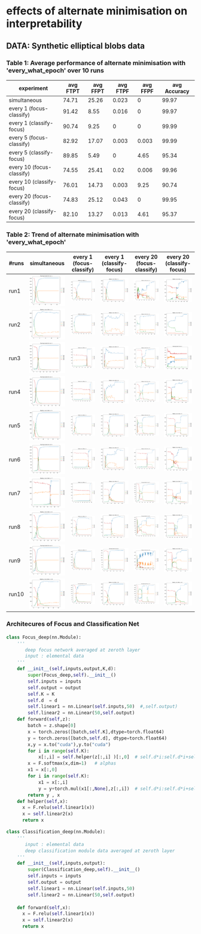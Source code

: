 # effects of alternate minimisation on interpretability

## DATA: Synthetic elliptical blobs data 

### Table 1: Average performance of alternate minimisation with 'every_what_epoch' over 10 runs

|experiment | avg FTPT | avg FFPT | avg FTPF | avg FFPF | avg Accuracy |
|----------------|----|-----|-----|-----|--------------|
| simultaneous             | 74.71 | 25.26 | 0.023 | 0     | 99.97 | 
| every 1 (focus-classify) | 91.42 | 8.55  | 0.016 | 0     | 99.97 | 
| every 1 (classify-focus) | 90.74 | 9.25  | 0     | 0     | 99.99 |   
| every 5 (focus-classify) | 82.92 | 17.07 | 0.003 | 0.003 | 99.99 | 
| every 5 (classify-focus) | 89.85 | 5.49  | 0     | 4.65  | 95.34 | 
| every 10 (focus-classify)| 74.55 | 25.41 | 0.02  | 0.006 | 99.96 | 
| every 10 (classify-focus)| 76.01 | 14.73 | 0.003 | 9.25  | 90.74 | 
| every 20 (focus-classify)| 74.83 | 25.12 | 0.043 | 0     | 99.95 |
| every 20 (classify-focus)| 82.10 | 13.27 | 0.013 | 4.61  | 95.37 |  

<!---| 100 | 76.92 / 16.93 | 90.16 / 9.83  | 99.1 / 0.9    | 87.67 / 12.32 |
| 200 | 86.78 / 7.00  | 86.45 / 7.32  | 97.56 / 2.44  | 99.97 / 0.026 |
| 300 | 99.76 / 0.226 | 90.14 / 3.87  | 99.96 / 0.04  | 99.98 / 0.013 |--->

### Table 2: Trend of alternate minimisation with 'every_what_epoch'

| #runs | simultaneous | every 1 (focus-classify) | every 1 (classify-focus) | every 20 (focus-classify) | every 20 (classify-focus)|
|-------|--------------|--------------------------|--------------------------|---------------------------|------------------|
| run1 | <img src=./simultaneous/run1.png width="150">  | <img src=./where_what/every1/run1.png width="150">  |<img src=./what_where/every1/run1.png width="150">  |<img src=./where_what/every20/run1.png width="150">  |<img src=./what_where/every20/run1.png width="150">  |
| run2 | <img src=./simultaneous/run2.png width="150">  | <img src=./where_what/every1/run2.png width="150">  |<img src=./what_where/every1/run2.png width="150">  |<img src=./where_what/every20/run2.png width="150">  |<img src=./what_where/every20/run2.png width="150">  | 
| run3 | <img src=./simultaneous/run3.png width="150">  | <img src=./where_what/every1/run3.png width="150">  |<img src=./what_where/every1/run3.png width="150">  |<img src=./where_what/every20/run3.png width="150">  |<img src=./what_where/every20/run3.png width="150">  | 
| run4 | <img src=./simultaneous/run4.png width="150">  | <img src=./where_what/every1/run4.png width="150">  |<img src=./what_where/every1/run4.png width="150">  |<img src=./where_what/every20/run4.png width="150">  |<img src=./what_where/every20/run4.png width="150">  | 
| run5 | <img src=./simultaneous/run5.png width="150">  | <img src=./where_what/every1/run5.png width="150">  |<img src=./what_where/every1/run5.png width="150">  |<img src=./where_what/every20/run5.png width="150">  |<img src=./what_where/every20/run5.png width="150">  |
| run6 | <img src=./simultaneous/run6.png width="150">  | <img src=./where_what/every1/run6.png width="150">  |<img src=./what_where/every1/run6.png width="150">  |<img src=./where_what/every20/run6.png width="150">  |<img src=./what_where/every20/run6.png width="150">  |
| run7 | <img src=./simultaneous/run7.png width="150">  | <img src=./where_what/every1/run7.png width="150">  |<img src=./what_where/every1/run7.png width="150">  |<img src=./where_what/every20/run7.png width="150">  |<img src=./what_where/every20/run7.png width="150">  |
| run8 | <img src=./simultaneous/run8.png width="150">  | <img src=./where_what/every1/run8.png width="150">  |<img src=./what_where/every1/run8.png width="150">  |<img src=./where_what/every20/run8.png width="150">  |<img src=./what_where/every20/run8.png width="150">  |
| run9 | <img src=./simultaneous/run9.png width="150">  | <img src=./where_what/every1/run9.png width="150">  |<img src=./what_where/every1/run9.png width="150">  |<img src=./where_what/every20/run9.png width="150">  |<img src=./what_where/every20/run9.png width="150">  |
| run10| <img src=./simultaneous/run10.png width="150"> | <img src=./where_what/every1/run10.png width="150"> |<img src=./what_where/every1/run10.png width="150"> |<img src=./where_what/every20/run10.png width="150"> |<img src=./what_where/every20/run10.png width="150"> |


### Architecures of Focus and Classification Net
```python
class Focus_deep(nn.Module):
    '''
       deep focus network averaged at zeroth layer
       input : elemental data
    '''
    def __init__(self,inputs,output,K,d):
        super(Focus_deep,self).__init__()
        self.inputs = inputs
        self.output = output
        self.K = K
        self.d  = d
        self.linear1 = nn.Linear(self.inputs,50)  #,self.output)
        self.linear2 = nn.Linear(50,self.output) 
    def forward(self,z):
        batch = z.shape[0]
        x = torch.zeros([batch,self.K],dtype=torch.float64)
        y = torch.zeros([batch,self.d], dtype=torch.float64)
        x,y = x.to("cuda"),y.to("cuda")
        for i in range(self.K):
            x[:,i] = self.helper(z[:,i] )[:,0]  # self.d*i:self.d*i+self.d
        x = F.softmax(x,dim=1)   # alphas
        x1 = x[:,0]
        for i in range(self.K):
            x1 = x[:,i]          
            y = y+torch.mul(x1[:,None],z[:,i])  # self.d*i:self.d*i+self.d
        return y , x 
    def helper(self,x):
      x = F.relu(self.linear1(x))
      x = self.linear2(x)
      return x
```

```python
class Classification_deep(nn.Module):
    '''
       input : elemental data
       deep classification module data averaged at zeroth layer
    '''
    def __init__(self,inputs,output):
        super(Classification_deep,self).__init__()
        self.inputs = inputs
        self.output = output
        self.linear1 = nn.Linear(self.inputs,50)
        self.linear2 = nn.Linear(50,self.output)

    def forward(self,x):
      x = F.relu(self.linear1(x))
      x = self.linear2(x)
      return x    
```
